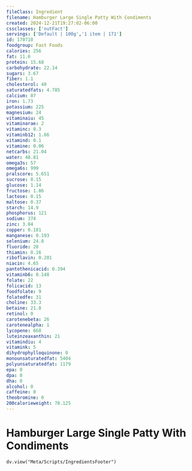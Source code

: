 ```yaml
---
fileClass: Ingredient
filename: Hamburger Large Single Patty With Condiments
created: 2024-12-21T19:27:02-06:00
cssclasses: ['nutFact']
servings: ['Default | 100g','1 item | 171']
id: 170710
foodgroup: Fast Foods
calories: 256
fat: 11.6
protein: 15.68
carbohydrate: 22.14
sugars: 3.67
fiber: 1.1
cholesterol: 40
saturatedfats: 4.785
calcium: 87
iron: 1.73
potassium: 225
magnesium: 24
vitaminaiu: 45
vitaminarae: 2
vitaminc: 0.3
vitaminb12: 1.66
vitamind: 0.1
vitamine: 0.06
netcarbs: 21.04
water: 48.81
omega3s: 57
omega6s: 999
pralscore: 5.651
sucrose: 0.15
glucose: 1.14
fructose: 1.86
lactose: 0.15
maltose: 0.37
starch: 14.9
phosphorus: 121
sodium: 374
zinc: 3.04
copper: 0.101
manganese: 0.193
selenium: 24.8
fluoride: 28
thiamin: 0.16
riboflavin: 0.201
niacin: 4.65
pantothenicacid: 0.394
vitaminb6: 0.148
folate: 22
folicacid: 13
foodfolate: 9
folatedfe: 31
choline: 33.3
betaine: 21.8
retinol: 0
carotenebeta: 26
carotenealpha: 1
lycopene: 668
luteinzeaxanthin: 21
vitamindiu: 4
vitamink: 5
dihydrophylloquinone: 0
monounsaturatedfat: 5404
polyunsaturatedfat: 1179
epa: 0
dpa: 0
dha: 0
alcohol: 0
caffeine: 0
theobromine: 0
200calorieweight: 78.125
---
```


# Hamburger Large Single Patty With Condiments

```dataviewjs
dv.view("Meta/Scripts/IngredientsFooter")
```